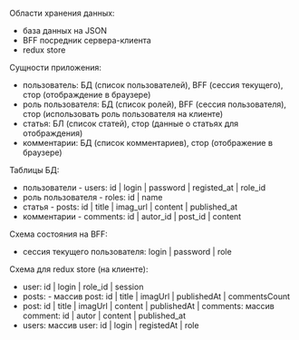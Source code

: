 Области хранения данных:

-   база данных на JSON
-   BFF посредник сервера-клиента
-   redux store

Сущности приложения:

-   пользователь: БД (список пользователей), BFF (сессия текущего), стор (отображдение в браузере)
-   роль пользователя: БД (список ролей), BFF (сессия пользователя), стор (использовать роль пользователя на клиенте)
-   статья: БЛ (список статей), стор (данные о статьях для отображдения)
-   комментарии: БД (список комментариев), стор (отображение в браузере)

Таблицы БД:

-   пользователи - users: id | login | password | registed_at | role_id
-   роль пользователя - roles: id | name
-   статья - posts: id | title | imag_url | content | published_at
-   комментарии - comments: id | autor_id | post_id | content

Схема состояния на BFF:

-   сессия текущего пользователя: login | password | role

Схема для redux store (на клиенте):

-   user: id | login | role_id | session
-   posts: - массив post: id | title | imagUrl | publishedAt | commentsCount
-   post: id | title | imagUrl | content | publishedAt | comments: массив comment: id | autor | content | published_at
-   users: массив user: id | login | registedAt | role
